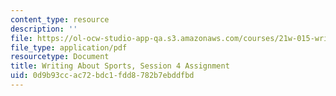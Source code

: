 ```yaml
---
content_type: resource
description: ''
file: https://ol-ocw-studio-app-qa.s3.amazonaws.com/courses/21w-015-writing-and-rhetoric-writing-about-sports-fall-2013/0d9b93ccac72bdc1fdd8782b7ebddfbd_MIT21W_015F13_Assignment4.pdf
file_type: application/pdf
resourcetype: Document
title: Writing About Sports, Session 4 Assignment
uid: 0d9b93cc-ac72-bdc1-fdd8-782b7ebddfbd
---
```

